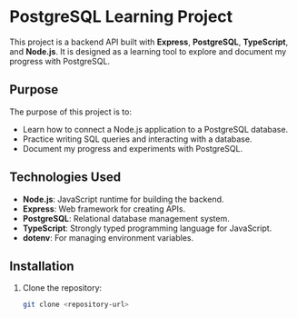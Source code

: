 # PostgreSQL Learning Project

This project is a backend API built with **Express**, **PostgreSQL**, **TypeScript**, and **Node.js**. It is designed as a learning tool to explore and document my progress with PostgreSQL.

## Purpose
The purpose of this project is to:
- Learn how to connect a Node.js application to a PostgreSQL database.
- Practice writing SQL queries and interacting with a database.
- Document my progress and experiments with PostgreSQL.

## Technologies Used
- **Node.js**: JavaScript runtime for building the backend.
- **Express**: Web framework for creating APIs.
- **PostgreSQL**: Relational database management system.
- **TypeScript**: Strongly typed programming language for JavaScript.
- **dotenv**: For managing environment variables.

## Installation
1. Clone the repository:
   ```bash
   git clone <repository-url>
